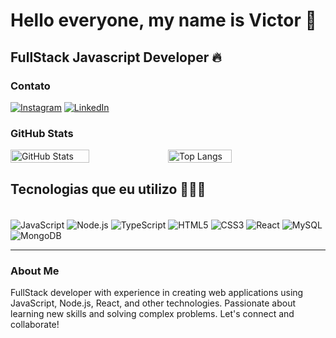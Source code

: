 #  Hello everyone, my name is Victor 🧐

## FullStack Javascript Developer 🔥

### Contato
[![Instagram](https://img.shields.io/badge/Instagram-E4405F?style=for-the-badge&logo=instagram&logoColor=white)](https://www.instagram.com/j_vikctor/)
[![LinkedIn](https://img.shields.io/badge/LinkedIn-0077B5?style=for-the-badge&logo=linkedin&logoColor=white)](https://www.linkedin.com/in/jo%C3%A3o-victor-ferreira-silva-b77516231/)

### GitHub Stats
<div style="display: flex; flex-direction: row;">
  <img src="https://github-readme-stats.vercel.app/api?username=Jovicfs&show_icons=true&theme=tokyonight" alt="GitHub Stats" style="width: 50%;" />
  <img src="https://github-readme-stats.vercel.app/api/top-langs/?username=Jovicfs&layout=compact&theme=tokyonight" alt="Top Langs" style="width: 45%;" />
</div>

## Tecnologias que eu utilizo 👩🏻‍💻
<div style="display: inline_block"><br>
  <img align="center" alt="JavaScript" src="https://img.shields.io/badge/JavaScript-F7DF1E?style=for-the-badge&logo=javascript&logoColor=black" />
  <img align="center" alt="Node.js" src="https://img.shields.io/badge/Node.js-43853D?style=for-the-badge&logo=node.js&logoColor=white" />
  <img align="center" alt="TypeScript" src="https://img.shields.io/badge/TypeScript-007ACC?style=for-the-badge&logo=typescript&logoColor=white" />
  <img align="center" alt="HTML5" src="https://img.shields.io/badge/HTML5-E34F26?style=for-the-badge&logo=html5&logoColor=white" />
  <img align="center" alt="CSS3" src="https://img.shields.io/badge/CSS3-1572B6?style=for-the-badge&logo=css3&logoColor=white" />
  <img align="center" alt="React" src="https://img.shields.io/badge/React-20232A?style=for-the-badge&logo=react&logoColor=61DAFB" />
  <img align="center" alt="MySQL" src="https://img.shields.io/badge/MySQL-00000F?style=for-the-badge&logo=mysql&logoColor=white" />
  <img align="center" alt="MongoDB" src="https://img.shields.io/badge/MongoDB-4EA94B?style=for-the-badge&logo=mongodb&logoColor=white" />
</div>

---

### About Me
FullStack developer with experience in creating web applications using JavaScript, Node.js, React, and other technologies. Passionate about learning new skills and solving complex problems. Let's connect and collaborate!

